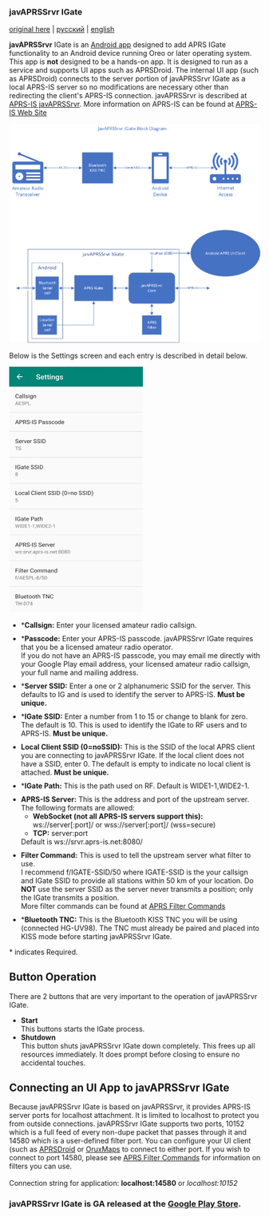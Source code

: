 ### javAPRSSrvr IGate

[original here](http://www.ae5pl.net/javAPRSSrvrIGate.aspx) | [русский](Russian.md) | [english](Readme.md)    

**javAPRSSrvr** IGate is an <a href="https://play.google.com/store/apps/details?id=net.ae5pl.javaprssrvrigate">Android app</a> designed to add APRS IGate functionality to an Android device running Oreo or later operating system.
    This app is <b>not</b> designed to be a hands-on app.  It is designed to run as a service and supports UI apps such as APRSDroid.
    The internal UI app (such as APRSDroid) connects to the server portion of javAPRSSrvr IGate as a local APRS-IS server so no modifications are necessary other than redirecting the client's APRS-IS connection.
        javAPRSSrvr is described at <a href="http://www.aprs-is.net/javAPRSSrvr">APRS-IS javAPRSSrvr</a>.  More information on APRS-IS can be found at <a href="http://www.aprs-is.net">APRS-IS Web Site</a>

<img src="javAPRSSrvrIGateBlock.png"/>
    <p>
        Below is the Settings screen and each entry is described in detail below.
    </p>
    <img src="javAPRSSrvrIGate_Settings.jpg" alt="Settings" style="height: 492px; width: 268px" />
    <ul >
        <li style="margin-top:10px">*<strong>Callsign:</strong> Enter your licensed amateur radio callsign.</li>
        <li style="margin-top:10px">*<strong>Passcode:</strong> Enter your APRS-IS passcode. javAPRSSrvr IGate requires that you be a licensed amateur radio operator.<br />
            If you do not have an APRS-IS passcode, you may email me directly with your Google Play email address, your licensed amateur radio callsign, your full name and mailing address.</li>
        <li style="margin-top:10px">*<strong>Server SSID:</strong> Enter a one or 2 alphanumeric SSID for the server. This defaults to IG and is used to identify the server to APRS-IS. <strong>Must be unique.</strong></li>
        <li style="margin-top:10px">*<strong>IGate SSID:</strong> Enter a number from 1 to 15 or change to blank for zero. The default is 10. This is used to identify the IGate to RF users and to APRS-IS. <strong>Must be unique.</strong></li>
        <li style="margin-top:10px"><strong>Local Client SSID (0=noSSID):</strong> This is the SSID of the local APRS client you are connecting to javAPRSSrvr IGate. If the local client does not have a SSID, enter 0. The default is empty to indicate no local client is attached. <strong>Must be unique.</strong></li>
        <li style="margin-top:10px">*<strong>IGate Path:</strong> This is the path used on RF. Default is WIDE1-1,WIDE2-1.</li>
        <li style="margin-top:10px"><strong>APRS-IS Server:</strong> This is the address and port of the upstream server. The following formats are allowed:
            <ul>
                <li><strong>WebSocket (not all APRS-IS servers support this):</strong> ws://server[:port]/ or wss://server[:port]/ (wss=secure)</li>
                <li><strong>TCP:</strong> server:port</li>
            </ul>
            Default is ws://srvr.aprs-is.net:8080/</li>
        <li style="margin-top:10px">
            <strong>Filter Command:</strong> This is used to tell the upstream server what filter to use.<br />
            I recommend f/IGATE-SSID/50 where IGATE-SSID is the your callsign and IGate SSID to provide all stations within 50 km of your location. Do <strong>NOT</strong> use the server SSID as the server never transmits a position; only the IGate transmits a position.<br />
            More filter commands can be found at <a href="http://www.aprs-is.net/javAPRSFilter.aspx">APRS Filter Commands</a>
        </li>
        <li style="margin-top:10px">*<strong>Bluetooth TNC:</strong> This is the Bluetooth KISS TNC you will be using (connected HG-UV98). The TNC must already be paired and placed into KISS mode before starting javAPRSSrvr IGate.</li>
    </ul>
    <p>
        * indicates Required.
    </p>
    <h2>Button Operation</h2>
    <p>
        There are 2 buttons that are very important to the operation of javAPRSSrvr IGate.</p>
    <ul>
        <li><strong>Start</strong><br />This buttons starts the IGate process.</li>
        <li><strong>Shutdown</strong><br />This button shuts javAPRSSrvr IGate down completely. This frees up all resources immediately. It does prompt before closing to ensure no accidental touches.</li>
    </ul>
    <h2>Connecting an UI App to javAPRSSrvr IGate</h2>
    <p>
        Because javAPRSSrvr IGate is based on javAPRSSrvr, it provides APRS-IS server ports for localhost attachment. It is limited to localhost to protect you from outside connections.
        javAPRSSrvr IGate supports two ports, 10152 which is a full feed of every non-dupe packet that passes through it and 14580 which is a user-defined filter port.
    You can configure your UI client (such as <a href="https://aprsdroid.org/">APRSDroid</a> or <a href="https://www.oruxmaps.com/cs/en/">OruxMaps</a> to connect to either port. If you wish to connect to port 14580, please see <a href="http://www.aprs-is.net/javAPRSFilter.aspx">APRS Filter Commands</a> for information on filters you can use.</br></br>
    Connection string for application: <b>localhost:14580</b> or <i>localhost:10152</i>
    </p>
    <h3>javAPRSSrvr IGate is GA released at the <a href="https://play.google.com/store/apps/details?id=net.ae5pl.javaprssrvrigate">Google Play Store</a>.</h3>
